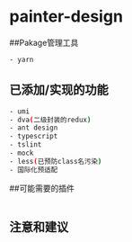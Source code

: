 # painter-design
##Pakage管理工具
```bash
- yarn
```
## 已添加/实现的功能
```bash
- umi
- dva(二级封装的redux)
- ant design
- typescript
- tslint
- mock
- less(已预防class名污染)
- 国际化预适配
```
##可能需要的插件
```bash
```
## 注意和建议
```bash
```
